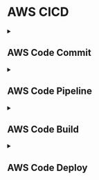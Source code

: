 # AWS CICD 
<details>
	<summary><h2>AWS Code Commit</h2></summary>

	```sequence
	Developer -> Code Repository: Pushing code to the repo
	Code Repository --> Build Server: Get the code build and test
	Build Server --> Developer: Tell developer results of the build
	```
</details>
<details>
	<summary><h2>AWS Code Pipeline</h2></summary>
</details>
<details>
	<summary><h2>AWS Code Build</h2></summary>
</details>
<details>
	<summary><h2>AWS Code Deploy</h2></summary>
</details>
